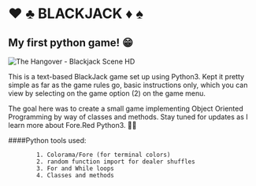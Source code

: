 # :hearts: :clubs:  BLACKJACK :diamonds: :spades: 
## My first python game! :grin:
![The Hangover - Blackjack Scene HD](https://i.makeagif.com/media/5-02-2017/hwKufg.gif)


 <p> This is a text-based BlackJack game set up using Python3. Kept it pretty simple as far as the game rules go, basic instructions only, which you can view by selecting on the game option (2) on the game menu. 
 
 The goal here was to create a small game implementing Object Oriented Programming by way of classes and methods. Stay tuned for updates as I learn more about Fore.Red Python3. :blue_book::memo: <p>

        

####Python tools used:
        
            1. Colorama/Fore (for terminal colors) 
            2. random function import for dealer shuffles
            3. For and While loops
            4. Classes and methods
          




